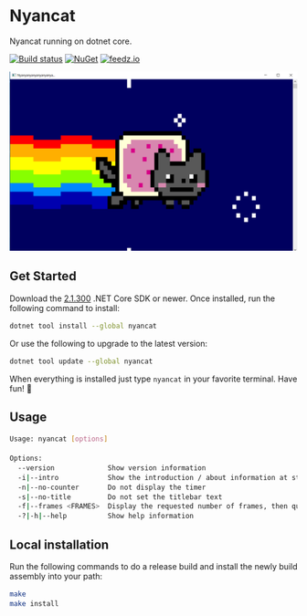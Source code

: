 # Nyancat

Nyancat running on dotnet core.

[![Build status][ci-badge]][ci-url]
[![NuGet][nuget-package-badge]][nuget-package-url]
[![feedz.io][feedz-package-badge]][feedz-package-url]

![Nyancat terminal](docs/nyancat-console.png)

## Get Started

Download the [2.1.300](https://www.microsoft.com/net/download/windows) .NET Core SDK or newer.
Once installed, run the following command to install:

```sh
dotnet tool install --global nyancat
```

Or use the following to upgrade to the latest version:

```sh
dotnet tool update --global nyancat
```

When everything is installed just type `nyancat` in your favorite terminal. Have fun! 🎉

## Usage

```sh
Usage: nyancat [options]

Options:
  --version             Show version information
  -i|--intro            Show the introduction / about information at startup
  -n|--no-counter       Do not display the timer
  -s|--no-title         Do not set the titlebar text
  -f|--frames <FRAMES>  Display the requested number of frames, then quit
  -?|-h|--help          Show help information
```

## Local installation

Run the following commands to do a release build and install the newly build assembly into your path:

```sh
make
make install
```

[ci-url]: https://github.com/nickvdyck/nyancat.cs
[ci-badge]: https://github.com/nickvdyck/nyancat.cs/workflows/Main%20Workflow/badge.svg

[nuget-package-url]: https://www.nuget.org/packages/nyancat/
[nuget-package-badge]: https://img.shields.io/nuget/v/nyancat.svg?style=flat-square&label=nuget

[feedz-package-url]: https://f.feedz.io/nvd/nyancat-cs/packages/nyancat/latest/download
[feedz-package-badge]: https://img.shields.io/badge/endpoint.svg?url=https%3A%2F%2Ff.feedz.io%2Fnvd%2Fnyancat-cs%2Fshield%2Fnyancat%2Flatest&label=nyancat
